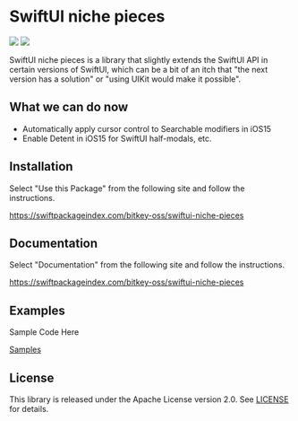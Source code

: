 # SwiftUI niche pieces

[![](https://img.shields.io/endpoint?url=https%3A%2F%2Fswiftpackageindex.com%2Fapi%2Fpackages%2Fbitkey-oss%2Fswiftui-niche-pieces%2Fbadge%3Ftype%3Dswift-versions)](https://swiftpackageindex.com/bitkey-oss/swiftui-niche-pieces)
[![](https://img.shields.io/endpoint?url=https%3A%2F%2Fswiftpackageindex.com%2Fapi%2Fpackages%2Fbitkey-oss%2Fswiftui-niche-pieces%2Fbadge%3Ftype%3Dplatforms)](https://swiftpackageindex.com/bitkey-oss/swiftui-niche-pieces)

SwiftUI niche pieces is a library that slightly extends the SwiftUI API in certain versions of SwiftUI, which can be a bit of an itch that "the next version has a solution" or "using UIKit would make it possible".

## What we can do now

- Automatically apply cursor control to Searchable modifiers in iOS15
- Enable Detent in iOS15 for SwiftUI half-modals, etc.

## Installation

Select "Use this Package" from the following site and follow the instructions.

https://swiftpackageindex.com/bitkey-oss/swiftui-niche-pieces

## Documentation

Select "Documentation" from the following site and follow the instructions.

https://swiftpackageindex.com/bitkey-oss/swiftui-niche-pieces

## Examples

Sample Code Here

[Samples](./SwiftUI-Niche-Pieces-Samples)


## License

This library is released under the Apache License version 2.0. See [LICENSE](LICENSE) for details.
